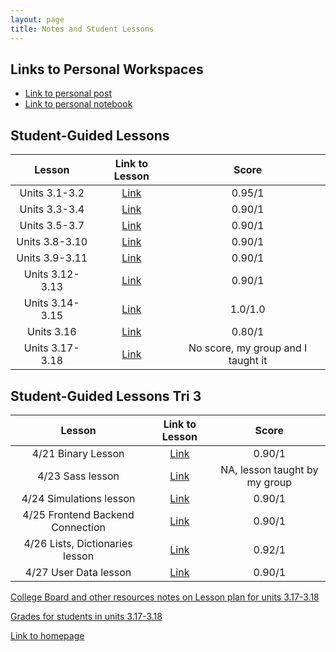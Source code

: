 ```yaml
---
layout: page
title: Notes and Student Lessons
---
```

## Links to Personal Workspaces

- [Link to personal post](https://a1234l.github.io/VSCode-Fastpages/markdown/2022/08/24/PersonalWorkspace.html)
- [Link to personal notebook](https://a1234l.github.io/VSCode-Fastpages/jupyter/2022/08/27/PersonalNotebook.html)

## Student-Guided Lessons

|Lesson|Link to Lesson|Score|
|:--:|:--:|:-:|
|Units 3.1-3.2|[Link](https://a1234l.github.io/VSCode-Fastpages/lesson1)|0.95/1|
|Units 3.3-3.4|[Link](https://a1234l.github.io/VSCode-Fastpages/lesson2)|0.90/1|
|Units 3.5-3.7|[Link](https://a1234l.github.io/VSCode-Fastpages/lesson3)|0.90/1|
|Units 3.8-3.10|[Link](https://a1234l.github.io/VSCode-Fastpages/lesson4)|0.90/1|
|Units 3.9-3.11|[Link](https://a1234l.github.io/VSCode-Fastpages/lesson5)|0.90/1|
|Units 3.12-3.13|[Link](https://a1234l.github.io/VSCode-Fastpages/lesson6)|0.90/1|
|Units 3.14-3.15|[Link](https://a1234l.github.io/VSCode-Fastpages/lesson7)|1.0/1.0|
|Units 3.16|[Link](https://a1234l.github.io/VSCode-Fastpages/lesson8)|0.80/1|
|Units 3.17-3.18|[Link](https://a1234l.github.io/VSCode-Fastpages/lesson9)|No score, my group and I taught it|

## Student-Guided Lessons Tri 3

|Lesson|Link to Lesson|Score|
|:--:|:--:|:-:|
|4/21 Binary Lesson|[Link](https://a1234l.github.io/VSCode-Fastpages/lesson1)|0.90/1|
|4/23 Sass lesson|[Link](https://a1234l.github.io/VSCode-Fastpages/lesson2)|NA, lesson taught by my group|
|4/24 Simulations lesson|[Link](https://a1234l.github.io/VSCode-Fastpages/lesson3)|0.90/1|
|4/25 Frontend Backend Connection|[Link](https://a1234l.github.io/VSCode-Fastpages/lesson4)|0.90/1|
|4/26 Lists, Dictionaries lesson|[Link](https://a1234l.github.io/VSCode-Fastpages/lesson5)|0.92/1|
|4/27 User Data lesson|[Link](https://a1234l.github.io/VSCode-Fastpages/lesson6)|0.90/1|

[College Board and other resources notes on Lesson plan for units 3.17-3.18](https://a1234l.github.io/VSCode-Fastpages/resourcenotes)

[Grades for students in units 3.17-3.18](https://docs.google.com/document/d/1khzEPGGzpYubS8fs_MtVF2sNvO4qhwXeSMr6665A8ug/edit?usp=sharing)

[Link to homepage](https://a1234l.github.io/VSCode-Fastpages/)